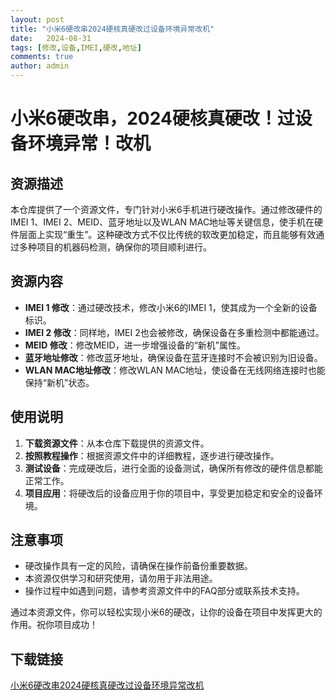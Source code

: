```yaml
---
layout: post
title: "小米6硬改串2024硬核真硬改过设备环境异常改机"
date:   2024-08-31
tags: [修改,设备,IMEI,硬改,地址]
comments: true
author: admin
---
```

# 小米6硬改串，2024硬核真硬改！过设备环境异常！改机

## 资源描述

本仓库提供了一个资源文件，专门针对小米6手机进行硬改操作。通过修改硬件的IMEI 1、IMEI 2、MEID、蓝牙地址以及WLAN MAC地址等关键信息，使手机在硬件层面上实现“重生”。这种硬改方式不仅比传统的软改更加稳定，而且能够有效通过多种项目的机器码检测，确保你的项目顺利进行。

## 资源内容

- **IMEI 1 修改**：通过硬改技术，修改小米6的IMEI 1，使其成为一个全新的设备标识。
- **IMEI 2 修改**：同样地，IMEI 2也会被修改，确保设备在多重检测中都能通过。
- **MEID 修改**：修改MEID，进一步增强设备的“新机”属性。
- **蓝牙地址修改**：修改蓝牙地址，确保设备在蓝牙连接时不会被识别为旧设备。
- **WLAN MAC地址修改**：修改WLAN MAC地址，使设备在无线网络连接时也能保持“新机”状态。

## 使用说明

1. **下载资源文件**：从本仓库下载提供的资源文件。
2. **按照教程操作**：根据资源文件中的详细教程，逐步进行硬改操作。
3. **测试设备**：完成硬改后，进行全面的设备测试，确保所有修改的硬件信息都能正常工作。
4. **项目应用**：将硬改后的设备应用于你的项目中，享受更加稳定和安全的设备环境。

## 注意事项

- 硬改操作具有一定的风险，请确保在操作前备份重要数据。
- 本资源仅供学习和研究使用，请勿用于非法用途。
- 操作过程中如遇到问题，请参考资源文件中的FAQ部分或联系技术支持。

通过本资源文件，你可以轻松实现小米6的硬改，让你的设备在项目中发挥更大的作用。祝你项目成功！

## 下载链接

[小米6硬改串2024硬核真硬改过设备环境异常改机](https://pan.quark.cn/s/378cfbfba6db)